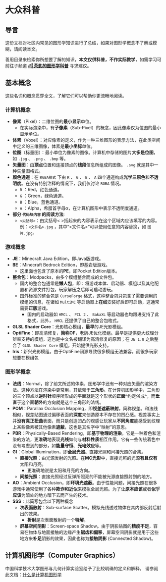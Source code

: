 # 大众科普

## 导言

这份文档对社区内常见的图形学知识进行了总结，如果对图形学概念不了解或模糊，请阅读本文。

善用目录来检索你所想要了解的知识，**本文仅供科普，不作实际教学**，如需学习可前往子频道 [**#🤯茶匙的图形学科普**](https://pd.qq.com/s/bk3goy6tk) 寻求建议。

## 基本概念
这些名词和概念贯穿全文，了解它们可以帮助你更流畅地阅读。

### 计算机概念

- **像素**（Pixel）：二维位图的**最小显示**单位。
  - 在实际渲染中，有**子像素**（Sub-Pixel）的概念，因此像素仅为位图的最小显示单位。
- **体素**（Voxel）：对应像素的定义，作为一种三维图形的表示方法，在此类空间中定义的三维图像，体素是**最小坐标**单位。
- **位图**（标量图）：最小单位为像素的图像。计算机中存储的图片**大多是位图**，如 `.jpg` 、 `.png` 、 `.bmp` 等。
- **矢量图**：由**顶点**位置和连接顶点的**线段**信息所组成的图像。 `.svg` 就是其中一种矢量图格式。
- **颜色通道**：在 `RGBA模式` 下由 `R` 、 `G` 、 `B` 、 `A` 四个通道构成**光学三原色**和**不透明度**。在没有特别注释的情况下，我们仅讨论 `RGBA` 情况。
  - `R` ：Red，红色通道。
  - `G` ：Green，绿色通道。
  - `B` ：Blue，蓝色通道。
  - `A` ：Alpha，希腊首字母α，在计算机图形中表示不透明度通道。
- **部分 `代码块内容` 的阅读方法**:
  - `<尖括号>`：由尖括号< >括起来的内容表示在这个区域内应该填写的内容。例：`<文件名>.jpg` ，其中“<文件名>”可以使用任意的内容替换，如 `图片.jpg`。

### 游戏概念

- **JE**：Minecraft Java Edition，即Java版游戏。
- **BE**：Minecraft Bedrock Edition，即基岩版游戏。
  - 这里面也包含了原本的**PE**，即Pocket Edition版本。
- **整合包**：Modpacks，由多个模组整合而成的文件包。
  - 国内的整合包通常是**懒人包**，即：将游戏本体、启动器、模组以及其他配置和资源文件打包，玩家解压之后即可启动游玩。
  - 国外标准的整合包是 `CurseForge` 格式，这种整合包只包含了需要调用的模组的信息，在诸如 `MultiMC` 等启动器上**在线**安装好后即可启动，这通常需要**正版**游戏。
    - 国内的启动器如 `HMCL` 、 `PCL 2` 、 `BakaXL` 等启动器也均跟进支持了此格式，此外， `HMCL` 还提供了自己的整合包格式。
- **GLSL Shader Core**：光影核心模组，**最早**的JE光影模组。
- **OptiFine**：即高清修复，**简称OF**，老牌JE优化模组。最早是提供更大纹理分辨率支持的模组，这也是中文名被翻译为高清修复的原因；在 `JE 1.8` 之后整合了 `GLSL Shader Core` 模组，开始提供光影支持。
- **Iris**：新兴光影模组。由于OptiFine闭源导致很多模组无法兼容，而很多玩家想要在模组包

### 图形学概念

- **法线**：Normal，除了前文所述的体素，图形学中还有一种对应矢量的渲染方法。这种方法在渲染中更常用，其依赖于**三角形**。在计算机图形学中，三角形的三个顶点以**逆时针**顺序所形成的平面就是这个形状的**正面**^约定俗成^，而**垂直**于这个面**朝外**的方向就是这个三角形的法线。
- **POM**：Parallax Occlusion Mapping，即**视差遮蔽映射**，简称视差。和法线相似，视差贴图通过偏移表面的**深度**来创造原本不存在的凹凸感。视差事实上并**没有真正扭曲**表面，而只是创造凹凸的观感让玩家从**不同角度**能感受到纹理上某些像素被其他像素**遮蔽**，这也是其名字中“映射”的意思。
- **PBR**：Physically-Based Rendering，即**基于物理的渲染**。它是一种着色和渲染的方法，更**准确**地表现**光线**如何与**材料性质**相互作用。它有一些传统着色中没有考虑到的部分，如**能量守恒**、**光电效应**等。
- **GI**：Global Illumination，即**全局光照**。直接光照和间接光照的合集。
  - **直接光照**：由光源发射的光照。在**MC光影**中，直接光照的光源**有且仅有**太阳和月亮。
    - 更准确地说是太阳和月亮的方向。
  - **间接光照**：直接光照经过反弹所照亮的不能被光源直接照射到的地方。
- **AO**：Ambient Occlusion，即**环境光遮蔽**。由于性能问题，间接光照在很多游戏中通常使用了各种**欺诈和近似**来模拟全局光照。为了让**原本应该**或者**似乎应该**为暗处的地方暗下去而产生的技术。
- **SSS**：此简写包含以下两种概念
  - **次表面散射**：Sub-surface Scatter。模拟光线透过物体在其内部反射后射出的效果。
    - **折射**是次表面散射的一个**特解**。
  - **屏幕空间阴影**：Screen-space Shadow。由于阴影贴图的**精度不足**，容易在物体与地面接触的边缘产生**锯齿和偏移**，屏幕空间阴影就是用于这些地方来**补足**阴影的效果，因此也称为**接触阴影** (Connected Shadow)。

## 计算机图形学（Computer Graphics）

中国科学技术大学图形与几何计算实验室给予了比较明确的定义和解释。
请参阅此文档：[什么是计算机图形学](http://staff.ustc.edu.cn/~lgliu/Resources/CG/What_is_CG.htm)